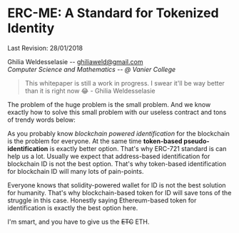 # ERC-ME: A Standard for Tokenized Identity

Last Revision: 28/01/2018

Ghilia Weldesselasie -- <a href='mailto:ghiliaweld@gmail.com'>ghiliaweld@gmail.com</a></br>
<i>Computer Science and Mathematics -- @ Vanier College</i></br>

> This whitepaper is still a work in progress. I swear it'll be way better than it is right now :joy: - Ghilia Weldesselasie

The problem of the huge problem is the small problem. And we know exactly how to solve
this small problem with our useless contract and tons of trendy words below:

As you probably know *blockchain powered identification* for the blockchain is the problem for everyone. At the same time **token-based pseudo-identification** is exactly better option. That's why ERC-721 standard is can help us a lot. Usually we expect that address-based identification for blockchain ID is not the best option. That's why token-based identification for blockchain ID will many lots of pain-points.

Everyone knows that solidity-powered wallet for ID is not the best solution for humanity. That's why blockchain-based token for ID will save tons of the struggle in this case. Honestly saying Ethereum-based token for identification is exactly the best option here.

I'm smart, and you have to give us the ~~ETC~~ ETH.
